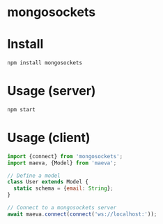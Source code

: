 mongosockets
===

# Install

```bash
npm install mongosockets
```

# Usage (server)

```bash
npm start
```

# Usage (client)

```javascript
import {connect} from 'mongosockets';
import maeva, {Model} from 'maeva';

// Define a model
class User extends Model {
  static schema = {email: String};
}

// Connect to a mongosockets server
await maeva.connect(connect('ws://localhost:'));
```
